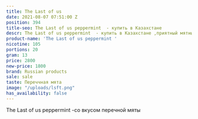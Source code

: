 ```yaml
---
title: The Last of us
date: 2021-08-07 07:51:00 Z
position: 394
title-seo: The Last of us peppermint  - купить в Казахстане
descr: The Last of us peppermint  - купить в Казахстане ,приятный мятный продукт
product-name: 'The Last of us peppermint '
nicotine: 105
portions: 20
gram: 13
price: 2800
new-price: 1800
brand: Russian products
sale: sale
taste: Переччная мята
image: "/uploads/lsft.png"
has_availability: false
---
```


The Last of us peppermint  -со вкусом перечной мяты
